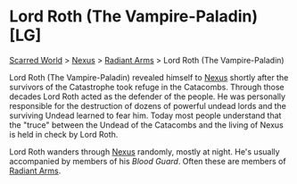 # Lord Roth (The Vampire-Paladin) [LG]
[Scarred World](./scarred-world.md) > [Nexus](./city.md) > [Radiant Arms](./paladins.md) > Lord Roth (The Vampire-Paladin)

Lord Roth (The Vampire-Paladin) revealed himself to [Nexus](./city.md) shortly after the survivors of the Catastrophe took refuge in the Catacombs. Through those decades Lord Roth acted as the defender of the people. He was personally responsible for the destruction of dozens of powerful undead lords and the surviving Undead learned to fear him. Today most people understand that the "truce" between the Undead of the Catacombs and the living of Nexus is held in check by Lord Roth.

Lord Roth wanders through [Nexus](./city.md) randomly, mostly at night. He's usually accompanied by members of his *Blood Guard*. Often these are members of [Radiant Arms](./paladins.md).
